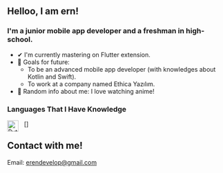## Helloo, I am ern!

### I'm a junior mobile app developer and a freshman in high-school.
- ✔ I'm currently mastering on Flutter extension.
- 🎯 Goals for future:<br>
   - To be an advanced mobile app developer (with knowledges about Kotlin and Swift).<br>
   - To work at a company named Ethica Yazılım.
- 👀 Random info about me: I love watching anime!
### Languages That I Have Knowledge
[<img align="left" alt="Python" width="26px" src="https://en.wikipedia.org/wiki/File:Python-logo-notext.svg" style="padding-right:10px;" />]


## Contact with me!
 Email: erendevelop@gmail.com
 

